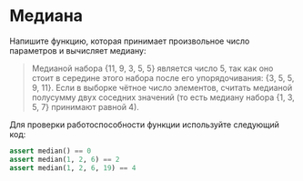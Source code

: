 
# Медиана

Напишите функцию, которая принимает произвольное число параметров и вычисляет медиану:

> Медианой набора {11, 9, 3, 5, 5} является число 5, так как оно стоит в середине этого набора после его упорядочивания: {3, 5, 5, 9, 11}. Если в выборке чётное число элементов, считать медианой полусумму двух соседних значений (то есть медиану набора {1, 3, 5, 7} принимают равной 4).

Для проверки работоспособности функции используйте следующий код:

```python
assert median() == 0
assert median(1, 2, 6) == 2
assert median(1, 2, 6, 19) == 4
```
